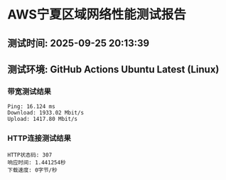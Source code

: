 # AWS宁夏区域网络性能测试报告
## 测试时间: 2025-09-25 20:13:39
## 测试环境: GitHub Actions Ubuntu Latest (Linux)

### 带宽测试结果
```
Ping: 16.124 ms
Download: 1933.02 Mbit/s
Upload: 1417.80 Mbit/s
```

### HTTP连接测试结果
```
HTTP状态码: 307
响应时间: 1.441254秒
下载速度: 0字节/秒
```

